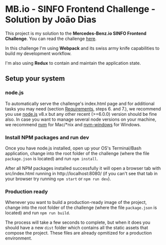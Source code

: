 # MB.io - SINFO Frontend Challenge - Solution by João Dias

This project is my solution to the **Mercedes-Benz.io SINFO Frontend Challenge**. You can read the challenge [here](CHALLENGE.md).

In this challenge I'm using **Webpack** and its swiss army knife capabilities to build my development workflow.

I'm also using **Redux** to contain and maintain the application state.


## Setup your system

### node.js

To automatically serve the challenge's index.html page and for additional tasks you may need (section [Requirements](#requirements), steps 6. and 7.), we recommend you use [node.js](https://nodejs.org) v8.x but any other recent (>=6.0.0) version should be fine also. In case you want to manage several node versions on your machine, we recommend [nvm](https://github.com/creationix/nvm) for Mac/*nix and [nvm-windows](https://github.com/coreybutler/nvm-windows) for Windows.


### Install NPM packages and run dev

Once you have node.js installed, open up your OS's Terminal/Bash application, change into the root folder of the challenge (where the file `package.json` is located) and run `npm install`.

After all NPM packages installed successfully it will open a browser tab with src/index.html running in http://localhost:8080/ (if you can't see that tab in your browser try running `npm start` or `npm run dev`).


### Production ready

Whenever you want to build a production-ready image of the project, change into the root folder of the challenge (where the file `package.json` is located) and run `npm run build`.

The process will take a few seconds to complete, but when it does you should have a new `dist` folder which contains all the static assets that compose the project. These files are already opmitized for a production environment.
